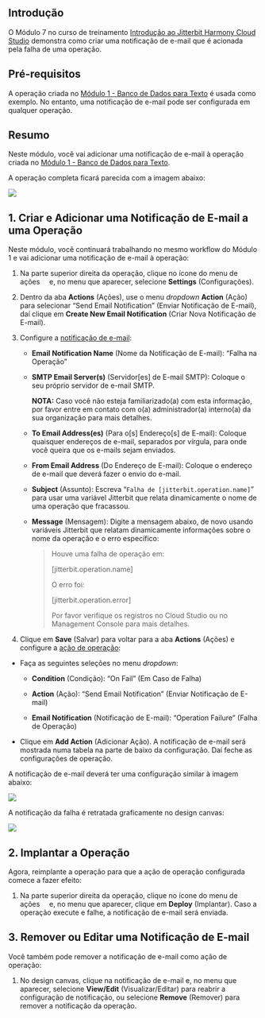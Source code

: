 [//]: # (Módulo 7 - Criando Uma Notificação de E-mail)
[//]: # (This is a translation of Version 7, published on August 9, 2021.)

## Introdução

O Módulo 7 no curso de treinamento [Introdução ao Jitterbit Harmony
Cloud Studio](https://success.jitterbit.com/display/DOC/Introduction+to+the+Jitterbit+Harmony+Cloud+Studio) demonstra como criar uma notificação de e-mail que é
acionada pela falha de uma operação.


## Pré-requisitos

A operação criada no [Módulo 1 - Banco de Dados para Texto](https://success.jitterbit.com/display/DOC/Module+1+-+Database+to+Text) é usada
como exemplo. No entanto, uma notificação de e-mail pode ser configurada
em qualquer operação.


## Resumo

Neste módulo, você vai adicionar uma notificação de e-mail à operação
criada no [Módulo 1 - Banco de Dados para Texto](https://success.jitterbit.com/display/DOC/Module+1+-+Database+to+Text).

A operação completa ficará parecida com a imagem abaixo:

<span class="confluence-embedded-file-wrapper"><img
src="https://docs-source.jitterbit.com/cs/design-canvas/operation_chain_db-to-text.png"
class="confluence-embedded-image confluence-external-resource"
data-image-src="https://docs-source.jitterbit.com/cs/design-canvas/operation_chain_db-to-text.png" /></span>


## 1. Criar e Adicionar uma Notificação de E-mail a uma Operação

Neste módulo, você continuará trabalhando no mesmo workflow do Módulo 1
e vai adicionar uma notificação de e-mail à operação:

1.  Na parte superior direita da operação, clique no ícone do menu de
    ações <span
    class="confluence-embedded-file-wrapper confluence-embedded-manual-size"><img
    src="https://docs-source.jitterbit.com/common/icons/actions-menu_5.png"
    class="confluence-embedded-image confluence-external-resource"
    data-image-src="https://docs-source.jitterbit.com/common/icons/actions-menu_5.png"
    height="11" /></span> e, no
    menu que aparecer, selecione **Settings** (Configurações).

2.  Dentro da aba **Actions** (Ações), use o menu *dropdown* **Action**
    (Ação) para selecionar “Send Email Notification” (Enviar
    Notificação de E-mail), daí clique em **Create New Email
    Notification** (Criar Nova Notificação de E-mail).

3.  Configure a [notificação de e-mail](https://success.jitterbit.com/display/CS/Email+Notifications):

    -   **Email Notification Name** (Nome da Notificação de E-mail): “Falha
        na Operação”

    -   **SMTP Email Server(s)** (Servidor\[es\] de E-mail SMTP): Coloque o
        seu próprio servidor de e-mail SMTP.

        <div
        class="confluence-information-macro confluence-information-macro-information conf-macro output-block"
        hasbody="true" macro-name="info">

        <span
        class="aui-icon aui-icon-small aui-iconfont-info confluence-information-macro-icon">
        </span>
        <div class="confluence-information-macro-body">

        **NOTA:** Caso você não esteja familiarizado(a) com esta informação,
        por favor entre em contato com o(a) administrador(a) interno(a) da sua
        organização para mais detalhes.

        </div>

        </div>

    -   **To Email Address(es)** (Para o\[s\] Endereço\[s\] de E-mail):
        Coloque quaisquer endereços de e-mail, separados por vírgula, para
        onde você queira que os e-mails sejam enviados.

    -   **From Email Address** (Do Endereço de E-mail): Coloque o endereço
        de e-mail que deverá fazer o envio do e-mail.

    -   **Subject** (Assunto): Escreva “`Falha de
        [jitterbit.operation.name]`” para usar uma variável Jitterbit que
        relata dinamicamente o nome de uma operação que fracassou.

    -   **Message** (Mensagem): Digite a mensagem abaixo, de novo usando
        variáveis Jitterbit que relatam dinamicamente informações sobre o
        nome da operação e o erro específico:

        > Houve uma falha de operação em:
        >
        > \[jitterbit.operation.name\]
        >
        > O erro foi:
        >
        > \[jitterbit.operation.error\]
        >
        > Por favor verifique os registros no Cloud Studio ou no Management
        > Console para mais detalhes.

4.  Clique em **Save** (Salvar) para voltar para a aba **Actions**
    (Ações) e configure a [ação de operação](https://success.jitterbit.com/display/CS/Operation+Actions):

-   Faça as seguintes seleções no menu *dropdown*:

    -   **Condition** (Condição): “On Fail” (Em Caso de Falha)

    -   **Action** (Ação): “Send Email Notification” (Enviar Notificação
        de E-mail)

    -   **Email Notification** (Notificação de E-mail): “Operation
        Failure” (Falha de Operação)

-   Clique em **Add Action** (Adicionar Ação). A notificação de e-mail
    será mostrada numa tabela na parte de baixo da configuração. Daí
    feche as configurações de operação.

A notificação de e-mail deverá ter uma configuração similar à imagem
abaixo:

<span class="confluence-embedded-file-wrapper"><img
src="https://docs-source.jitterbit.com/cs/notification/email_operation-failure.png"
class="confluence-embedded-image confluence-external-resource"
data-image-src="https://docs-source.jitterbit.com/cs/notification/email_operation-failure.png" /></span>

A notificação da falha é retratada graficamente no design canvas:

<span class="confluence-embedded-file-wrapper"><img
src="https://docs-source.jitterbit.com/cs/design-canvas/operation_chain_db-to-text.png"
class="confluence-embedded-image confluence-external-resource"
data-image-src="https://docs-source.jitterbit.com/cs/design-canvas/operation_chain_db-to-text.png" /></span>


## 2. Implantar a Operação

Agora, reimplante a operação para que a ação de operação configurada
comece a fazer efeito:

1.  Na parte superior direita da operação, clique no ícone do menu de
    ações <span
    class="confluence-embedded-file-wrapper confluence-embedded-manual-size"><img
    src="https://docs-source.jitterbit.com/common/icons/actions-menu_5.png"
    class="confluence-embedded-image confluence-external-resource"
    data-image-src="https://docs-source.jitterbit.com/common/icons/actions-menu_5.png"
    height="11" /></span> e, no
    menu que aparecer, clique em **Deploy** (Implantar). Caso a
    operação execute e falhe, a notificação de e-mail será enviada.


## 3. Remover ou Editar uma Notificação de E-mail

Você também pode remover a notificação de e-mail como ação de operação:

1.  No design canvas, clique na notificação de e-mail e, no menu que
    aparecer, selecione **View/Edit** (Visualizar/Editar) para reabrir
    a configuração de notificação, ou selecione **Remove** (Remover)
    para remover a notificação da operação.
